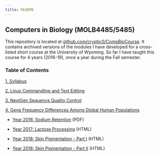```yaml
---
title: README
---
```



## Computers in Biology (MOLB4485/5485)

This repository is located at [github.com/cryptic0/CompBioCourse](https://github.com/cryptic0/CompBioCourse).  It contains archived versions of the modules I have developed for a cross-listed short course at the University of Wyoming.  So far I have taught this course for 4 years (2016-19), once a year during the Fall semester.

### Table of Contents


[1. Syllabus](syllabus/syllabus.html)

[2. Linux Commandline and Text Editing](linux/linux.html)

[3. NextGen Sequence Quality Control](NGSQC/ngsqc.html)

[4. Gene Frequency Differences Among Global Human Populations]()

- [Year 2016: Sodium Retention](SNP_Variation/snpvar2016.pdf) (PDF)

- [Year 2017: Lactose Processing](SNP_Variation/snpvar2017/snpvar.html) (HTML)

- [Year 2018: Skin Pigmentation - Part I](SNP_Variation/snpvar2018/snpvar_part1.html) (HTML)
 
- [Year 2018: Skin Pigmentation - Part II](SNP_Variation/snpvar2018/snpvar_part2.html) (HTML)



